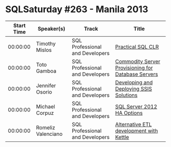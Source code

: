 # SQLSaturday #263 - Manila 2013
Start Time|Speaker(s)|Track|Title
---|---|---|---
00:00:00|Timothy Mislos|SQL Professional and Developers|[Practical SQL CLR](13784.md)
00:00:00|Toto Gamboa|SQL Professional and Developers|[Commodity Server Provisioning for Database Servers](14583.md)
00:00:00|Jennifer Osorio|SQL Professional and Developers|[Developing and Deploying SSIS Solutions](16523.md)
00:00:00|Michael Corpuz|SQL Professional and Developers|[SQL Server 2012 HA Options](19964.md)
00:00:00|Romeliz Valenciano|SQL Professional and Developers|[Alternative ETL development with Kettle](23434.md)
